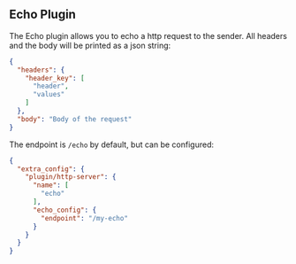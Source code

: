 ## Echo Plugin

The Echo plugin allows you to echo a http request to the sender. 
All headers and the body will be printed as a json string:

```json
{
  "headers": {
    "header_key": [
      "header",
      "values"
    ]
  },
  "body": "Body of the request"
}
```

The endpoint is `/echo` by default, but can be configured:

```json
{
  "extra_config": {
    "plugin/http-server": {
      "name": [
        "echo"
      ],
      "echo_config": {
        "endpoint": "/my-echo"
      }
    }
  }
}
```